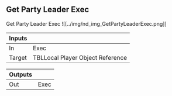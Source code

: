 ## Get Party Leader Exec
Get Party Leader Exec
![[../img/nd_img_GetPartyLeaderExec.png]]

|Inputs||
|--|--|
| In | Exec |
| Target | TBLLocal Player Object Reference |

|Outputs||
|--|--|
| Out | Exec |

